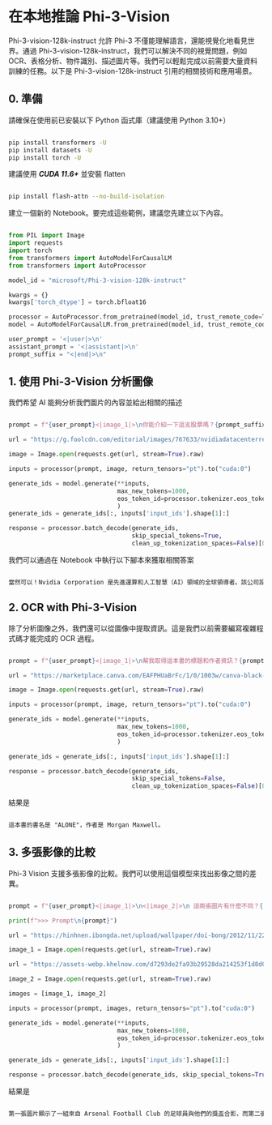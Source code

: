 ﻿# **在本地推論 Phi-3-Vision**

Phi-3-vision-128k-instruct 允許 Phi-3 不僅能理解語言，還能視覺化地看見世界。通過 Phi-3-vision-128k-instruct，我們可以解決不同的視覺問題，例如 OCR、表格分析、物件識別、描述圖片等。我們可以輕鬆完成以前需要大量資料訓練的任務。以下是 Phi-3-vision-128k-instruct 引用的相關技術和應用場景。

## **0. 準備**

請確保在使用前已安裝以下 Python 函式庫（建議使用 Python 3.10+）

```bash

pip install transformers -U
pip install datasets -U
pip install torch -U

```

建議使用 ***CUDA 11.6+*** 並安裝 flatten

```bash

pip install flash-attn --no-build-isolation

```

建立一個新的 Notebook。要完成這些範例，建議您先建立以下內容。

```python

from PIL import Image
import requests
import torch
from transformers import AutoModelForCausalLM
from transformers import AutoProcessor

model_id = "microsoft/Phi-3-vision-128k-instruct"

kwargs = {}
kwargs['torch_dtype'] = torch.bfloat16

processor = AutoProcessor.from_pretrained(model_id, trust_remote_code=True)
model = AutoModelForCausalLM.from_pretrained(model_id, trust_remote_code=True, torch_dtype="auto").cuda()

user_prompt = '<|user|>\n'
assistant_prompt = '<|assistant|>\n'
prompt_suffix = "<|end|>\n"

```

## **1. 使用 Phi-3-Vision 分析圖像**

我們希望 AI 能夠分析我們圖片的內容並給出相關的描述

```python

prompt = f"{user_prompt}<|image_1|>\n你能介紹一下這支股票嗎？{prompt_suffix}{assistant_prompt}"

url = "https://g.foolcdn.com/editorial/images/767633/nvidiadatacenterrevenuefy2017tofy2024.png"

image = Image.open(requests.get(url, stream=True).raw)

inputs = processor(prompt, image, return_tensors="pt").to("cuda:0")

generate_ids = model.generate(**inputs, 
                              max_new_tokens=1000,
                              eos_token_id=processor.tokenizer.eos_token_id,
                              )
generate_ids = generate_ids[:, inputs['input_ids'].shape[1]:]

response = processor.batch_decode(generate_ids, 
                                  skip_special_tokens=True, 
                                  clean_up_tokenization_spaces=False)[0]

```

我們可以通過在 Notebook 中執行以下腳本來獲取相關答案

```txt

當然可以！Nvidia Corporation 是先進運算和人工智慧（AI）領域的全球領導者。該公司設計和開發圖形處理單元（GPUs），這些是用於處理和渲染圖像和視頻的專用硬體加速器。Nvidia 的 GPUs 廣泛應用於專業可視化、資料中心和遊戲領域。該公司還提供軟體和服務來增強其 GPUs 的功能。Nvidia 的創新技術在包括汽車、醫療保健和娛樂在內的各種行業中都有應用。該公司的股票是公開交易的，可以在主要的股票交易所找到。

```

## **2. OCR with Phi-3-Vision**

除了分析圖像之外，我們還可以從圖像中提取資訊。這是我們以前需要編寫複雜程式碼才能完成的 OCR 過程。

```python

prompt = f"{user_prompt}<|image_1|>\n幫我取得這本書的標題和作者資訊？{prompt_suffix}{assistant_prompt}"

url = "https://marketplace.canva.com/EAFPHUaBrFc/1/0/1003w/canva-black-and-white-modern-alone-story-book-cover-QHBKwQnsgzs.jpg"

image = Image.open(requests.get(url, stream=True).raw)

inputs = processor(prompt, image, return_tensors="pt").to("cuda:0")

generate_ids = model.generate(**inputs, 
                              max_new_tokens=1000,
                              eos_token_id=processor.tokenizer.eos_token_id,
                              )

generate_ids = generate_ids[:, inputs['input_ids'].shape[1]:]

response = processor.batch_decode(generate_ids, 
                                  skip_special_tokens=False, 
                                  clean_up_tokenization_spaces=False)[0]


```

結果是

```txt

這本書的書名是 "ALONE"，作者是 Morgan Maxwell。

```

## **3. 多張影像的比較**

Phi-3 Vision 支援多張影像的比較。我們可以使用這個模型來找出影像之間的差異。

```python

prompt = f"{user_prompt}<|image_1|>\n<|image_2|>\n 這兩張圖片有什麼不同？{prompt_suffix}{assistant_prompt}"

print(f">>> Prompt\n{prompt}")

url = "https://hinhnen.ibongda.net/upload/wallpaper/doi-bong/2012/11/22/arsenal-wallpaper-free.jpg"

image_1 = Image.open(requests.get(url, stream=True).raw)

url = "https://assets-webp.khelnow.com/d7293de2fa93b29528da214253f1d8d0/news/uploads/2021/07/Arsenal-1024x576.jpg.webp"

image_2 = Image.open(requests.get(url, stream=True).raw)

images = [image_1, image_2]

inputs = processor(prompt, images, return_tensors="pt").to("cuda:0")

generate_ids = model.generate(**inputs, 
                              max_new_tokens=1000,
                              eos_token_id=processor.tokenizer.eos_token_id,
                              )

generate_ids = generate_ids[:, inputs['input_ids'].shape[1]:]

response = processor.batch_decode(generate_ids, skip_special_tokens=True, clean_up_tokenization_spaces=False)[0]

```

結果是

```txt

第一張圖片顯示了一組來自 Arsenal Football Club 的足球員與他們的獎盃合影，而第二張圖片顯示了一組來自 Arsenal Football Club 的足球員在背景中有大量球迷的情況下慶祝勝利。這兩張圖片的區別在於拍攝照片的背景，第一張圖片側重於球隊及其獎盃，第二張圖片捕捉到的是慶祝和勝利的時刻。

```

